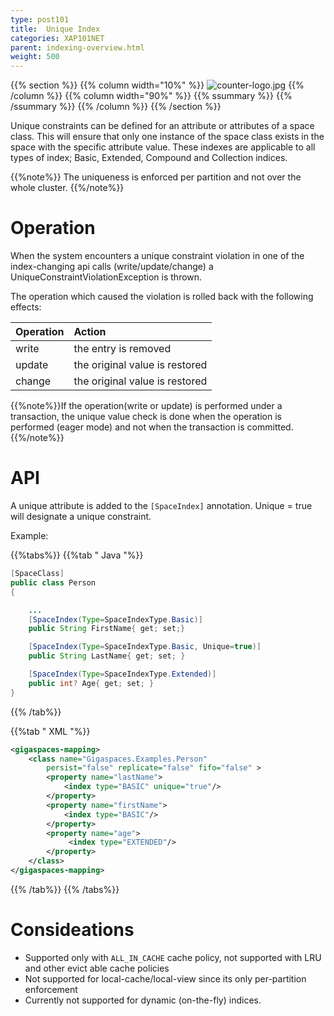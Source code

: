 ```yaml
---
type: post101
title:  Unique Index
categories: XAP101NET
parent: indexing-overview.html
weight: 500
---
```


{{% section %}}
{{% column width="10%" %}}
![counter-logo.jpg](/attachment_files/subject/unique-index.png)
{{% /column %}}
{{% column width="90%" %}}
{{% ssummary %}} {{% /ssummary %}}
{{% /column %}}
{{% /section %}}

Unique constraints can be defined for an attribute or attributes of a space class. This will ensure that only one instance of the space class exists in the space with the specific attribute value. These indexes are applicable to all types of index; Basic, Extended, Compound and Collection indices.

{{%note%}}
The uniqueness is enforced per partition and not over the whole cluster.
{{%/note%}}

# Operation

When the system encounters a unique constraint violation in one of the index-changing api calls (write/update/change) a  UniqueConstraintViolationException is thrown.

The operation which caused the violation is rolled back with the following effects:



| Operation | Action |
|:--------------|:------------|
|write|the entry is removed|
|update|the original value is restored|
|change|the original value is restored|

{{%note%}}If the operation(write or update) is performed under a transaction, the unique value check is done when the operation is performed (eager mode) and not when the transaction is committed. {{%/note%}}


# API

A unique attribute is added to the `[SpaceIndex]` annotation. Unique = true will designate a unique constraint.

Example:

{{%tabs%}}
{{%tab "  Java "%}}

```java
[SpaceClass]
public class Person
{

    ...
    [SpaceIndex(Type=SpaceIndexType.Basic)]
    public String FirstName{ get; set;}

    [SpaceIndex(Type=SpaceIndexType.Basic, Unique=true)]
    public String LastName{ get; set; }

    [SpaceIndex(Type=SpaceIndexType.Extended)]
    public int? Age{ get; set; }
}
```
{{% /tab%}}

{{%tab "  XML "%}}

```xml
<gigaspaces-mapping>
    <class name="Gigaspaces.Examples.Person"
        persist="false" replicate="false" fifo="false" >
        <property name="lastName">
            <index type="BASIC" unique="true"/>
        </property>
        <property name="firstName">
            <index type="BASIC"/>
        </property>
        <property name="age">
             <index type="EXTENDED"/>
        </property>
    </class>
</gigaspaces-mapping>

```
{{% /tab%}}
{{% /tabs%}}

# Consideations

*	Supported only with `ALL_IN_CACHE` cache policy, not supported with LRU and other evict able cache policies
*	Not supported for local-cache/local-view since its only per-partition enforcement
*	Currently not supported for dynamic (on-the-fly) indices.

